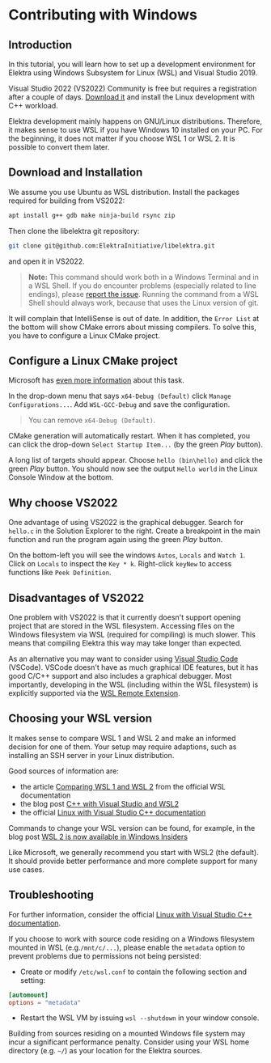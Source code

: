 # Contributing with Windows

## Introduction

In this tutorial, you will learn how to set up a development environment for Elektra using Windows Subsystem for Linux (WSL) and Visual Studio 2019.

Visual Studio 2022 (VS2022) Community is free but requires a registration after a couple of days.
[Download it](https://visualstudio.microsoft.com/downloads/)
and install the Linux development with C++ workload.

Elektra development mainly happens on GNU/Linux distributions.
Therefore, it makes sense to use WSL if you have Windows 10 installed on your PC.
For the beginning, it does not matter if you choose WSL 1 or WSL 2.
It is possible to convert them later.

## Download and Installation

We assume you use Ubuntu as WSL distribution.
Install the packages required for building from VS2022:

```sh
apt install g++ gdb make ninja-build rsync zip
```

Then clone the libelektra git repository:

```sh
git clone git@github.com:ElektraInitiative/libelektra.git
```

and open it in VS2022.

> **Note:** This command should work both in a Windows Terminal and in a WSL Shell.
> If you do encounter problems (especially related to line endings), please [report the issue](https://issues.libelektra.org).
> Running the command from a WSL Shell should always work, because that uses the Linux version of git.

It will complain that IntelliSense is out of date.
In addition, the `Error List` at the bottom will show CMake errors about missing compilers.
To solve this, you have to configure a Linux CMake project.

## Configure a Linux CMake project

Microsoft has [even more information](https://docs.microsoft.com/en-us/cpp/linux/cmake-linux-configure?view=msvc-160) about this task.

In the drop-down menu that says `x64-Debug (Default)` click `Manage Configurations...`.
Add `WSL-GCC-Debug` and save the configuration.

> You can remove `x64-Debug (Default)`.

CMake generation will automatically restart.
When it has completed, you can click the drop-down `Select Startup Item...` (by the green _Play_ button).

A long list of targets should appear.
Choose `hello (bin\hello)` and click the green _Play_ button.
You should now see the output `Hello world` in the Linux Console Window at the bottom.

## Why choose VS2022

One advantage of using VS2022 is the graphical debugger.
Search for `hello.c` in the Solution Explorer to the right.
Create a breakpoint in the main function and run the program again using the green _Play_ button.

On the bottom-left you will see the windows `Autos`, `Locals` and `Watch 1`.
Click on `Locals` to inspect the `Key * k`.
Right-click `keyNew` to access functions like `Peek Definition`.

## Disadvantages of VS2022

One problem with VS2022 is that it currently doesn't support opening project that are stored in the WSL filesystem.
Accessing files on the Windows filesystem via WSL (required for compiling) is much slower.
This means that compiling Elektra this way may take longer than expected.

As an alternative you may want to consider using [Visual Studio Code](https://code.visualstudio.com/) (VSCode).
VSCode doesn't have as much graphical IDE features, but it has good C/C++ support and also includes a graphical debugger.
Most importantly, developing in the WSL (including within the WSL filesystem) is explicitly supported via the [WSL Remote Extension](https://marketplace.visualstudio.com/items?itemName=ms-vscode-remote.remote-wsl).

## Choosing your WSL version

It makes sense to compare WSL 1 and WSL 2 and make an informed decision for one of them.
Your setup may require adaptions, such as installing an SSH server in your Linux distribution.

Good sources of information are:

- the article [Comparing WSL 1 and WSL 2](https://docs.microsoft.com/en-us/windows/wsl/compare-versions) from the official WSL documentation
- the blog post [C++ with Visual Studio and WSL2](https://devblogs.microsoft.com/cppblog/c-with-visual-studio-and-wsl2/)
- the official [Linux with Visual Studio C++ documentation](https://docs.microsoft.com/en-us/cpp/linux/?view=msvc-160)

Commands to change your WSL version can be found, for example, in the blog post
[WSL 2 is now available in Windows Insiders](https://devblogs.microsoft.com/commandline/wsl-2-is-now-available-in-windows-insiders/)

Like Microsoft, we generally recommend you start with WSL2 (the default).
It should provide better performance and more complete support for many use cases.

## Troubleshooting

For further information, consider the official
[Linux with Visual Studio C++ documentation](https://docs.microsoft.com/en-us/cpp/linux/?view=msvc-160).

If you choose to work with source code residing on a Windows filesystem mounted in WSL (e.g.`/mnt/c/...`), please enable the `metadata` option to prevent problems due to permissions not being persisted:

- Create or modify `/etc/wsl.conf` to contain the following section and setting:

```conf
[automount]
options = "metadata"
```

- Restart the WSL VM by issuing `wsl --shutdown` in your window console.

Building from sources residing on a mounted Windows file system may incur a significant performance penalty. Consider using your WSL home directory (e.g. `~/`) as your location for the Elektra sources.
